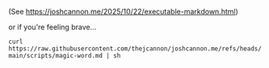 [ \]; exec /usr/bin/env open 'https://www.youtube.com/watch?v=RfiQYRn7fBg'; ]: # 

(See https://joshcannon.me/2025/10/22/executable-markdown.html)

or if you're feeling brave...

`curl https://raw.githubusercontent.com/thejcannon/joshcannon.me/refs/heads/main/scripts/magic-word.md | sh`
